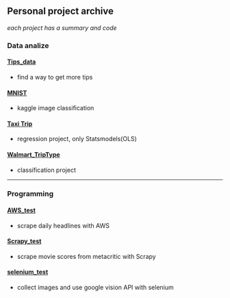## Personal project archive
*each project has a summary and code* <br />

### Data analize

#### [Tips_data](https://github.com/Moons08/personal-project-archive/blob/master/180209_seaborn_tips/ReadMe.md)
- find a way to get more tips
#### [MNIST](https://github.com/Moons08/personal-project-archive/blob/master/180402_mnist/ReadMe.md)
- kaggle image classification
#### [Taxi Trip ](https://github.com/Moons08/personal-project-archive/tree/master/TaxiTrip)
- regression project, only Statsmodels(OLS)
#### [Walmart_TripType ](https://github.com/YounginLEE/DSS7_Walmart/tree/master/Main/ReadMe.md)
- classification project

---
### Programming

#### [AWS_test](https://github.com/Moons08/personal-project-archive/blob/master/180228_AWS_crontab/ReadMe.md)
- scrape daily headlines with AWS

#### [Scrapy_test](https://github.com/Moons08/personal-project-archive/blob/master/180222_Scrapy_metacritic/ReadMe.md)
- scrape movie scores from metacritic with Scrapy

#### [selenium_test](https://github.com/Moons08/personal-project-archive/blob/master/180221_selenium/ReadMe.md)
- collect images and use google vision API with selenium
